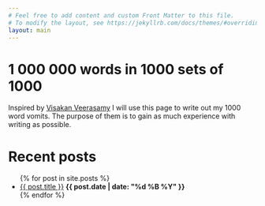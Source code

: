 ```yaml
---
# Feel free to add content and custom Front Matter to this file.
# To modify the layout, see https://jekyllrb.com/docs/themes/#overriding-theme-defaults
layout: main
---
```


# 1 000 000 words in 1000 sets of 1000
Inspired by [Visakan Veerasamy](http://visakanv.com/1000/) I will use this page to write out my 1000 word vomits. The purpose of them is to gain as much experience with writing as possible. 

# Recent posts

<ul>
  {% for post in site.posts %}
    <li>
    <a href="{{ post.url }}">{{ post.title }}</a> <b>{{ post.date | date: "%d %B %Y" }}</b> 
    </li>
  {% endfor %}
</ul>

